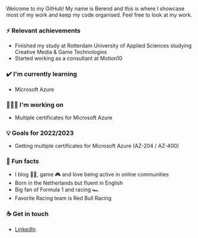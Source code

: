 Welcome to my GitHub! My name is Berend and this is where I showcase most of my work and keep my code organised. Feel free to look at my work.

### ⚡ Relevant achievements
- Finished my study at Rotterdam University of Applied Sciences studying Creative Media & Game Technologies
- Started working as a consultant at Motion10

### ✔️ I'm currently learning
- Microsoft Azure

### 👨🏻‍💻 I'm working on
- Multiple certificates for Microsoft Azure

### 💡 Goals for 2022/2023
- Getting multiple certificates for Microsoft Azure (AZ-204 / AZ-400)

### 🌴 Fun facts
- I blog ✍🏻, game 🎮 and love being active in online communities
- Born in the Netherlands but fluent in English
- Big fan of Formula 1 and racing 🏎
- Favorite Racing team is Red Bull Racing

### ☕ Get in touch
- [LinkedIn](https://www.linkedin.com/in/berendkalberg)
